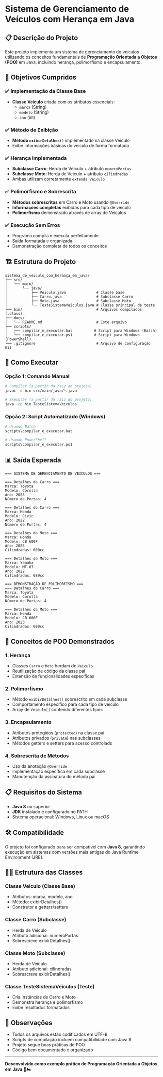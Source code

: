# Sistema de Gerenciamento de Veículos com Herança em Java

## 📋 Descrição do Projeto

Este projeto implementa um sistema de gerenciamento de veículos utilizando os conceitos fundamentais de **Programação Orientada a Objetos (POO)** em Java, incluindo herança, polimorfismo e encapsulamento.

## 🎯 Objetivos Cumpridos

### ✅ Implementação da Classe Base
- **Classe Veiculo** criada com os atributos essenciais:
  - `marca` (String)
  - `modelo` (String) 
  - `ano` (int)

### ✅ Método de Exibição
- **Método `exibirDetalhes()`** implementado na classe Veiculo
- Exibe informações básicas do veículo de forma formatada

### ✅ Herança Implementada
- **Subclasse Carro**: Herda de Veiculo + atributo `numeroPortas`
- **Subclasse Moto**: Herda de Veiculo + atributo `cilindradas`
- Ambas utilizam corretamente `extends Veiculo`

### ✅ Polimorfismo e Sobrescrita
- **Métodos sobrescritos** em Carro e Moto usando `@Override`
- **Informações completas** exibidas para cada tipo de veículo
- **Polimorfismo** demonstrado através de array de Veículos

### ✅ Execução Sem Erros
- Programa compila e executa perfeitamente
- Saída formatada e organizada
- Demonstração completa de todos os conceitos

## 🏗️ Estrutura do Projeto

```
sistema_de_veiculo_com_herança_em_java/
├── src/
│   └── main/
│       └── java/
│           ├── Veiculo.java              # Classe base
│           ├── Carro.java                # Subclasse Carro
│           ├── Moto.java                 # Subclasse Moto
│           └── TesteSistemaVeiculos.java # Classe principal de teste
├── bin/                                  # Arquivos compilados (.class)
├── docs/
│   └── README.md                         # Este arquivo
├── scripts/
│   ├── compilar_e_executar.bat          # Script para Windows (Batch)
│   └── compilar_e_executar.ps1          # Script para Windows (PowerShell)
└── .gitignore                            # Arquivo de configuração Git
```

## 🚀 Como Executar

### Opção 1: Comando Manual
```bash
# Compilar (a partir da raiz do projeto)
javac -d bin src/main/java/*.java

# Executar (a partir da raiz do projeto)
java -cp bin TesteSistemaVeiculos
```

### Opção 2: Script Automatizado (Windows)
```bash
# Usando Batch
scripts\compilar_e_executar.bat

# Usando PowerShell
scripts\compilar_e_executar.ps1
```

## 📊 Saída Esperada

```
=== SISTEMA DE GERENCIAMENTO DE VEÍCULOS ===

=== Detalhes do Carro ===
Marca: Toyota
Modelo: Corolla
Ano: 2023
Número de Portas: 4

=== Detalhes do Carro ===
Marca: Honda
Modelo: Civic
Ano: 2022
Número de Portas: 4

=== Detalhes da Moto ===
Marca: Honda
Modelo: CB 600F
Ano: 2023
Cilindradas: 600cc

=== Detalhes da Moto ===
Marca: Yamaha
Modelo: MT-07
Ano: 2022
Cilindradas: 689cc

=== DEMONSTRAÇÃO DE POLIMORFISMO ===
=== Detalhes do Carro ===
Marca: Toyota
Modelo: Corolla
Número de Portas: 4

=== Detalhes da Moto ===
Marca: Honda
Modelo: CB 600F
Ano: 2023
Cilindradas: 600cc
```

## 🔧 Conceitos de POO Demonstrados

### 1. **Herança**
- Classes `Carro` e `Moto` herdam de `Veiculo`
- Reutilização de código da classe pai
- Extensão de funcionalidades específicas

### 2. **Polimorfismo**
- Método `exibirDetalhes()` sobrescrito em cada subclasse
- Comportamento específico para cada tipo de veículo
- Array de `Veiculo[]` contendo diferentes tipos

### 3. **Encapsulamento**
- Atributos protegidos (`protected`) na classe pai
- Atributos privados (`private`) nas subclasses
- Métodos getters e setters para acesso controlado

### 4. **Sobrescrita de Métodos**
- Uso da anotação `@Override`
- Implementação específica em cada subclasse
- Manutenção da assinatura do método pai

## 📋 Requisitos do Sistema

- **Java 8** ou superior
- **JDK** instalado e configurado no PATH
- Sistema operacional: Windows, Linux ou macOS

## 🛠️ Compatibilidade

O projeto foi configurado para ser compatível com **Java 8**, garantindo execução em sistemas com versões mais antigas do Java Runtime Environment (JRE).

## 👨‍💻 Estrutura das Classes

### Classe Veiculo (Classe Base)
- Atributos: marca, modelo, ano
- Método: exibirDetalhes()
- Construtor e getters/setters

### Classe Carro (Subclasse)
- Herda de Veiculo
- Atributo adicional: numeroPortas
- Sobrescreve exibirDetalhes()

### Classe Moto (Subclasse)
- Herda de Veiculo
- Atributo adicional: cilindradas
- Sobrescreve exibirDetalhes()

### Classe TesteSistemaVeiculos (Teste)
- Cria instâncias de Carro e Moto
- Demonstra herança e polimorfismo
- Exibe resultados formatados

## 📝 Observações

- Todos os arquivos estão codificados em UTF-8
- Scripts de compilação incluem compatibilidade com Java 8
- Projeto segue boas práticas de POO
- Código bem documentado e organizado

---

**Desenvolvido como exemplo prático de Programação Orientada a Objetos em Java** 🚗🏍️